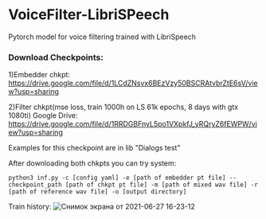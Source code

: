 # VoiceFilter-LibriSPeech
Pytorch model for voice filtering trained with LibriSpeech

### Download Checkpoints:
                                                                
1)Embedder chkpt: https://drive.google.com/file/d/1LCdZNsvx6BEzVzy50BSCRAtvbrZtE6sV/view?usp=sharing

2)Filter chkpt(mse loss, train 1000h on LS 61k epochs, 8 days with gtx 1080ti) Google Drive: https://drive.google.com/file/d/1RRDGBFnyL5po1VXpkfJ_yRQryZ6fEWPW/view?usp=sharing

Examples for this checkpoint are in lib "Dialogs test"

After downloading both chkpts you can try system:
```
python3 inf.py -c [config yaml] -e [path of embedder pt file] --checkpoint_path [path of chkpt pt file] -m [path of mixed wav file] -r [path of reference wav file] -o [output directory]
```

Train history:
![Снимок экрана от 2021-06-27 16-23-12](https://user-images.githubusercontent.com/68243701/123599088-6a10be00-d81f-11eb-89b0-5eea4bcb6e95.jpg)
